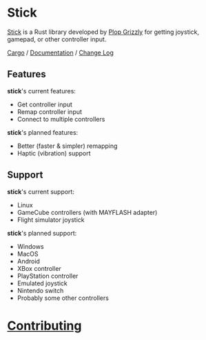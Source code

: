 # Stick
[Stick](http://plopgrizzly.com/stick) is a Rust library developed by
[Plop Grizzly](http://plopgrizzly.com) for getting joystick, gamepad, or other
controller input.

[Cargo](https://crates.io/crates/stick) /
[Documentation](https://docs.rs/stick) /
[Change Log](http://plopgrizzly.com/stick/changelog.html)

## Features
**stick**'s current features:
* Get controller input
* Remap controller input
* Connect to multiple controllers

**stick**'s planned features:
* Better (faster & simpler) remapping
* Haptic (vibration) support

## Support
**stick**'s current support:
* Linux
* GameCube controllers (with MAYFLASH adapter)
* Flight simulator joystick

**stick**'s planned support:
* Windows
* MacOS
* Android
* XBox controller
* PlayStation controller
* Emulated joystick
* Nintendo switch
* Probably some other controllers

# [Contributing](http://plopgrizzly.com/contributing/en#contributing)